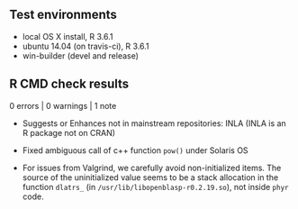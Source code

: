 ## Test environments
* local OS X install, R 3.6.1
* ubuntu 14.04 (on travis-ci), R 3.6.1
* win-builder (devel and release)

## R CMD check results

0 errors | 0 warnings | 1 note

* Suggests or Enhances not in mainstream repositories:
  INLA
  (INLA is an R package not on CRAN)
  
* Fixed ambiguous call of c++ function `pow()` under Solaris OS

* For issues from Valgrind, we carefully avoid non-initialized items. 
  The source of the uninitialized value seems to be a stack allocation in the function 
  `dlatrs_` (in `/usr/lib/libopenblasp-r0.2.19.so`), not inside `phyr` code.  